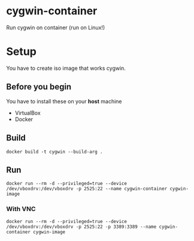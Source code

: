 # cygwin-container
Run cygwin on container (run on Linux!)

# Setup
You have to create iso image that works cygwin.  

## Before you begin
You have to install these on your **host** machine

- VirtualBox
- Docker

## Build
```
docker build -t cygwin --build-arg .
```

## Run
```
docker run --rm -d --privileged=true --device /dev/vboxdrv:/dev/vboxdrv -p 2525:22 --name cygwin-container cygwin-image
```

### With VNC
```
docker run --rm -d --privileged=true --device /dev/vboxdrv:/dev/vboxdrv -p 2525:22 -p 3389:3389 --name cygwin-container cygwin-image
```
